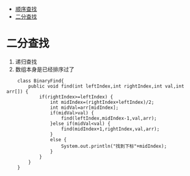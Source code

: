 - [顺序查找](#顺序查找)
- [二分查找](#二分查找)

# 二分查找
1. 递归查找
2. 数组本身是已经排序过了

```
	class BinaryFind{
		public void find(int leftIndex,int rightIndex,int val,int arr[]) {
			if(rightIndex>=leftIndex) {
				int midIndex=(rightIndex+leftIndex)/2;
				int midVal=arr[midIndex];
				if(midVal>val) {
					find(leftIndex,midIndex-1,val,arr);
				}else if(midVal<val) {
					find(midIndex+1,rightIndex,val,arr);
				}
				else {
					System.out.println("找到下标"+midIndex);
				}
			}
		}
	}
```

